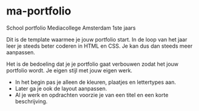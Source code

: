 # ma-portfolio
School portfolio Mediacollege Amsterdam 1ste jaars

Dit is de template waarmee je jouw portfolio start.
In de loop van het jaar leer je steeds beter coderen in HTML en CSS. 
Je kan dus dan steeds meer aanpassen. 

Het is de bedoeling dat je je portfolio gaat verbouwen zodat het jouw portfolio wordt. Je eigen stijl met jouw eigen werk.
* In het begin pas je alleen de kleuren, plaatjes en lettertypes aan. 
* Later ga je ook de layout aanpassen.
* Al je werk en opdrachten voorzie je van een titel en een korte beschrijving.

